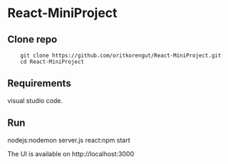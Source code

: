 # React-MiniProject

## Clone repo
        git clone https://github.com/oritkorengut/React-MiniProject.git
        cd React-MiniProject
## Requirements
visual studio code.
 
## Run
nodejs:nodemon server.js
 react:npm start

The UI is available on http://localhost:3000
